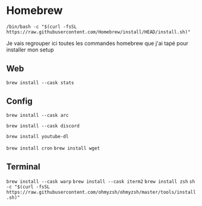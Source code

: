 # Homebrew

`/bin/bash -c "$(curl -fsSL https://raw.githubusercontent.com/Homebrew/install/HEAD/install.sh)"`

Je vais regrouper ici toutes les commandes homebrew que j'ai tapé pour installer mon setup

## Web
`brew install --cask stats`

## Config
`brew install --cask arc`




`brew install --cask discord`


`brew install youtube-dl`


`brew install cron`
`brew install wget`

## Terminal
`brew install --cask warp` <!-- Le petit dernier -->
`brew install --cask iterm2`
`brew install zsh`
`sh -c "$(curl -fsSL https://raw.githubusercontent.com/ohmyzsh/ohmyzsh/master/tools/install.sh)"`
